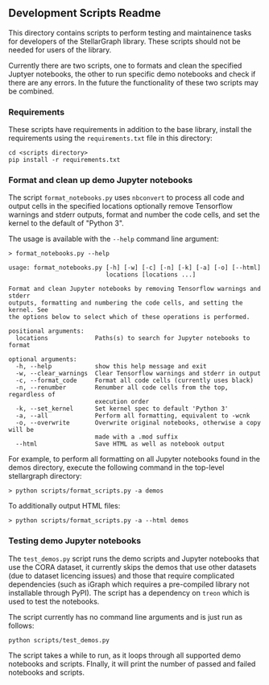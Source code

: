 ## Development Scripts Readme

This directory contains scripts to perform testing and maintainence tasks for developers of the StellarGraph  library. These scripts should not be needed for users of the library.

Currently there are two scripts, one to formats and clean the specified Juptyer notebooks, the other to run specific demo notebooks and check if there are any errors.  In the future the functionality of these two scripts may be combined.

### Requirements

These scripts have requirements in addition to the base library, install the requirements using the `requirements.txt` file in this directory:

```
cd <scripts directory>
pip install -r requirements.txt
```


### Format and clean up demo Jupyter notebooks

The script `format_notebooks.py` uses `nbconvert` to process all code and output cells in the specified locations optionally remove Tensorflow warnings and stderr outputs, format and number the code cells, and set the kernel to the default of "Python 3".

The usage is available with the `--help` command line argument:

```
> format_notebooks.py --help

usage: format_notebooks.py [-h] [-w] [-c] [-n] [-k] [-a] [-o] [--html]
                           locations [locations ...]

Format and clean Jupyter notebooks by removing Tensorflow warnings and stderr
outputs, formatting and numbering the code cells, and setting the kernel. See
the options below to select which of these operations is performed.

positional arguments:
  locations             Paths(s) to search for Jupyter notebooks to format

optional arguments:
  -h, --help            show this help message and exit
  -w, --clear_warnings  Clear Tensorflow warnings and stderr in output
  -c, --format_code     Format all code cells (currently uses black)
  -n, --renumber        Renumber all code cells from the top, regardless of
                        execution order
  -k, --set_kernel      Set kernel spec to default 'Python 3'
  -a, --all             Perform all formatting, equivalent to -wcnk
  -o, --overwrite       Overwrite original notebooks, otherwise a copy will be
                        made with a .mod suffix
  --html                Save HTML as well as notebook output
```

For example, to perform all formatting on all Jupyter notebooks found in the demos directory, execute the following command in the top-level stellargraph directory:

```
> python scripts/format_scripts.py -a demos
```

To additionally output HTML files:
```
> python scripts/format_scripts.py -a --html demos
```

### Testing demo Jupyter notebooks

The `test_demos.py` script runs the demo scripts and Jupyter notebooks that use the CORA dataset, it currently skips the demos that use other datasets (due to dataset licencing issues) and those that require complicated dependencies (such as iGraph which requires a pre-compiled library not installable through PyPI).  The script has a dependency on `treon` which is used to test the notebooks.

The script currently has no command line arguments and is just run as follows:
```
python scripts/test_demos.py
```

The script takes a while to run, as it loops through all supported demo notebooks and scripts. FInally, it will print the number of passed and failed notebooks and scripts.
